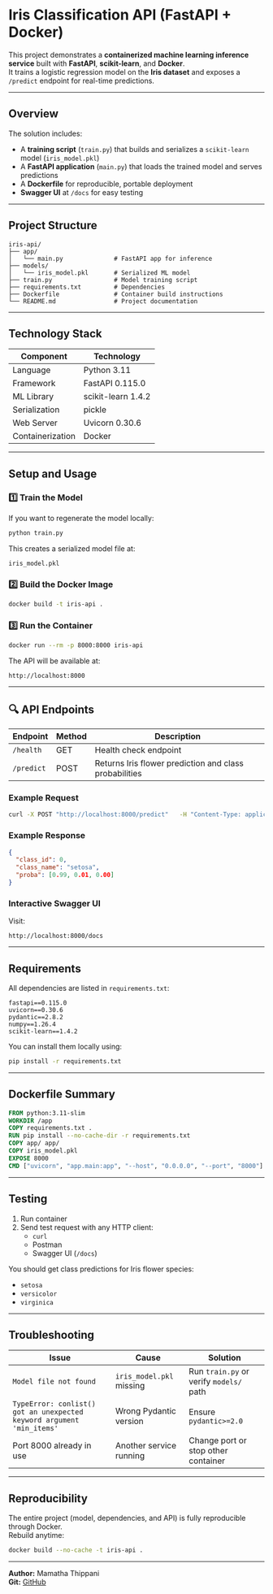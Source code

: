 # Iris Classification API (FastAPI + Docker)

This project demonstrates a **containerized machine learning inference service** built with **FastAPI**, **scikit-learn**, and **Docker**.  
It trains a logistic regression model on the **Iris dataset** and exposes a `/predict` endpoint for real-time predictions.

---

## Overview

The solution includes:
- A **training script** (`train.py`) that builds and serializes a `scikit-learn` model (`iris_model.pkl`)
- A **FastAPI application** (`main.py`) that loads the trained model and serves predictions
- A **Dockerfile** for reproducible, portable deployment
- **Swagger UI** at `/docs` for easy testing

---

## Project Structure

```
iris-api/
├── app/
│   └── main.py              # FastAPI app for inference
├── models/
│   └── iris_model.pkl       # Serialized ML model
├── train.py                 # Model training script
├── requirements.txt         # Dependencies
├── Dockerfile               # Container build instructions
└── README.md                # Project documentation
```

---

## Technology Stack

| Component | Technology |
|------------|-------------|
| Language | Python 3.11 |
| Framework | FastAPI 0.115.0 |
| ML Library | scikit-learn 1.4.2 |
| Serialization | pickle |
| Web Server | Uvicorn 0.30.6 |
| Containerization | Docker |

---

## Setup and Usage

### 1️⃣ Train the Model
If you want to regenerate the model locally:

```bash
python train.py
```

This creates a serialized model file at:
```
iris_model.pkl
```

### 2️⃣ Build the Docker Image

```bash
docker build -t iris-api .
```

### 3️⃣ Run the Container

```bash
docker run --rm -p 8000:8000 iris-api
```

The API will be available at:
```
http://localhost:8000
```

---

## 🔍 API Endpoints

| Endpoint | Method | Description |
|-----------|---------|-------------|
| `/health` | GET | Health check endpoint |
| `/predict` | POST | Returns Iris flower prediction and class probabilities |

### Example Request
```bash
curl -X POST "http://localhost:8000/predict"   -H "Content-Type: application/json"   -d '{"features": [5.1, 3.5, 1.4, 0.2]}'
```

### Example Response
```json
{
  "class_id": 0,
  "class_name": "setosa",
  "proba": [0.99, 0.01, 0.00]
}
```

### Interactive Swagger UI
Visit:
```
http://localhost:8000/docs
```

---

## Requirements

All dependencies are listed in `requirements.txt`:

```
fastapi==0.115.0
uvicorn==0.30.6
pydantic==2.8.2
numpy==1.26.4
scikit-learn==1.4.2
```

You can install them locally using:
```bash
pip install -r requirements.txt
```

---

## Dockerfile Summary

```dockerfile
FROM python:3.11-slim
WORKDIR /app
COPY requirements.txt .
RUN pip install --no-cache-dir -r requirements.txt
COPY app/ app/
COPY iris_model.pkl
EXPOSE 8000
CMD ["uvicorn", "app.main:app", "--host", "0.0.0.0", "--port", "8000"]
```

---

## Testing

1. Run container
2. Send test request with any HTTP client:
   - `curl`
   - Postman
   - Swagger UI (`/docs`)

You should get class predictions for Iris flower species:
- `setosa`
- `versicolor`
- `virginica`

---

## Troubleshooting

| Issue | Cause | Solution |
|--------|--------|----------|
| `Model file not found` | `iris_model.pkl` missing | Run `train.py` or verify `models/` path |
| `TypeError: conlist() got an unexpected keyword argument 'min_items'` | Wrong Pydantic version | Ensure `pydantic>=2.0` |
| Port 8000 already in use | Another service running | Change port or stop other container |

---

## Reproducibility

The entire project (model, dependencies, and API) is fully reproducible through Docker.  
Rebuild anytime:
```bash
docker build --no-cache -t iris-api .
```
---

**Author:** Mamatha Thippani  
**Git:** [GitHub](https://github.com/Mamathathippani28)

